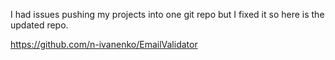 I had issues pushing my projects into one git repo but I fixed it so here is the updated repo.

https://github.com/n-ivanenko/EmailValidator
